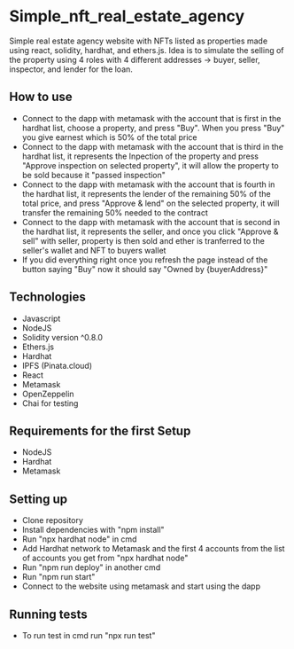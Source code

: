 # Simple_nft_real_estate_agency
Simple real estate agency website with NFTs listed as properties made using react, solidity, hardhat, and ethers.js. Idea is to simulate the selling of the property using 4 roles with 4 different addresses -> buyer, seller, inspector, and lender for the loan. 

## How to use
- Connect to the dapp with metamask with the account that is first in the hardhat list, choose a property, and press "Buy". When you press "Buy" you give earnest which is 50% of the total price
- Connect to the dapp with metamask with the account that is third in the hardhat list, it represents the Inpection of the property and press "Approve inspection on selected property", it will allow the property to be sold because it "passed inspection"
- Connect to the dapp with metamask with the account that is fourth in the hardhat list, it represents the lender of the remaining 50% of the total price, and press "Approve & lend" on the selected property, it will transfer the remaining 50% needed to the contract
- Connect to the dapp with metamask with the account that is second in the hardhat list, it represents the seller, and once you click "Approve & sell" with seller, property is then sold and ether is tranferred to the seller's wallet and NFT to buyers wallet
- If you did everything right once you refresh the page instead of the button saying "Buy" now it should say "Owned by {buyerAddress}"

## Technologies
- Javascript
- NodeJS
- Solidity version ^0.8.0
- Ethers.js
- Hardhat
- IPFS (Pinata.cloud)
- React
- Metamask
- OpenZeppelin
- Chai for testing

## Requirements for the first Setup
- NodeJS
- Hardhat
- Metamask

## Setting up
- Clone repository
- Install dependencies with "npm install"
- Run "npx hardhat node" in cmd
- Add Hardhat network to Metamask and the first 4 accounts from the list of accounts you get from "npx hardhat node"
- Run "npm run deploy" in another cmd
- Run "npm run start"
- Connect to the website using metamask and start using the dapp

## Running tests
- To run test in cmd run "npx run test"
